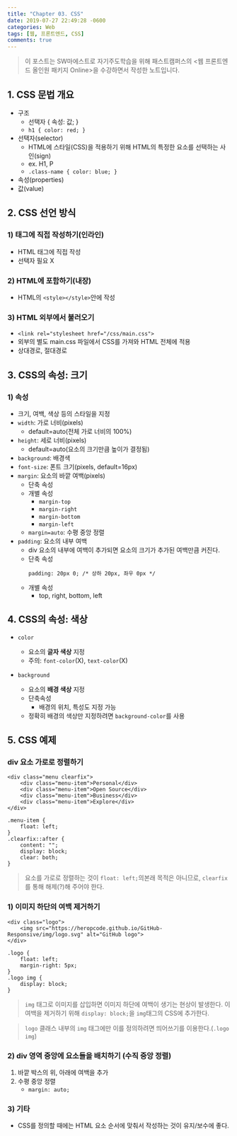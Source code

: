 ```yaml
---
title: "Chapter 03. CSS"
date: 2019-07-27 22:49:28 -0600
categories: Web
tags: [웹, 프론트엔드, CSS] 
comments: true
---
```


> 이 포스트는 SW마에스트로 자기주도학습을 위해 패스트캠퍼스의 <웹 프론트엔드 올인원 패키지 Online>을 수강하면서 작성한 노트입니다.

## 1. CSS 문법 개요

* 구조
	* 선택자 { 속성: 값; }
	* `h1 { color: red; }`
* 선택자(selector)
	* HTML에 스타일(CSS)을 적용하기 위해 HTML의 특정한 요소를 선택하는 사인(sign)
	* ex. H1, P
    * `.class-name { color: blue; }`
* 속성(properties)
* 값(value)


## 2. CSS 선언 방식

### 1) 태그에 직접 작성하기(인라인)
* HTML 태그에 직접 작성
* 선택자 필요 X

### 2) HTML에 포함하기(내장)
* HTML의 `<style></style>`안에 작성

### 3) HTML 외부에서 불러오기
* `<link rel="stylesheet href="/css/main.css">`
* 외부의 별도 main.css 파일에서 CSS를 가져와 HTML 전체에 적용
* 상대경로, 절대경로


## 3. CSS의 속성: 크기

### 1) 속성
* 크기, 여백, 색상 등의 스타일을 지정
* `width`: 가로 너비(pixels) 
    * default=auto(전체 가로 너비의 100%)
* `height`: 세로 너비(pixels)
    * default=auto(요소의 크기만큼 높이가 결정됨)
* `background`: 배경색
* `font-size`: 폰트 크기(pixels, default=16px)
* `margin`: 요소의 바깥 여백(pixels) 
    * 단축 속성
    * 개별 속성
        * `margin-top`
        * `margin-right`
        * `margin-bottom`
        * `margin-left`
    * `margin=auto`: 수평 중앙 정렬
* `padding`: 요소의 내부 여백
    * div 요소의 내부에 여백이 추가되면 요소의 크기가 추가된 여백만큼 커진다.
    * 단축 속성
        ```
        padding: 20px 0; /* 상하 20px, 좌우 0px */
        ```
    * 개별 속성
        * top, right, bottom, left


## 4. CSS의 속성: 색상

* `color`
    * 요소의 **글자 색상** 지정
    * 주의: `font-color`(X), `text-color`(X)

* `background`
    * 요소의 **배경 색상** 지정
    * 단축속성
        * 배경의 위치, 특성도 지정 가능
    * 정확히 배경의 색상만 지정하려면 `background-color`를 사용


## 5. CSS 예제

### div 요소 가로로 정렬하기
```
<div class="menu clearfix">
    <div class="menu-item">Personal</div>
    <div class="menu-item">Open Source</div>
    <div class="menu-item">Business</div>
    <div class="menu-item">Explore</div>
</div>
```
```
.menu-item {
    float: left;
}
.clearfix::after {
    content: "";
    display: block;
    clear: both;
}
```
> 요소를 가로로 정렬하는 것이 `float: left;`의본래 목적은 아니므로, `clearfix`를 통해 해제(?)해 주어야 한다.

### 1) 이미지 하단의 여백 제거하기
```
<div class="logo">
    <img src="https://heropcode.github.io/GitHub-Responsive/img/logo.svg" alt="GitHub logo">
</div>
```
```
.logo {
    float: left;
    margin-right: 5px;
}
.logo img {
    display: block;
}
```
> `img` 태그로 이미지를 삽입하면 이미지 하단에 여백이 생기는 현상이 발생한다. 이 여백을 제거하기 위해 `display: block;`을 `img`태그의 CSS에 추가한다.

> `logo` 클래스 내부의 `img` 태그에만 이를 정의하려면 띄어쓰기를 이용한다.(`.logo img`)

### 2) div 영역 중앙에 요소들을 배치하기 (수직 중앙 정렬)
1. 바깥 박스의 위, 아래에 여백을 추가
2. 수평 중앙 정렬
    * `margin: auto;`

### 3) 기타
* CSS를 정의할 때에는 HTML 요소 순서에 맞춰서 작성하는 것이 유지/보수에 좋다.